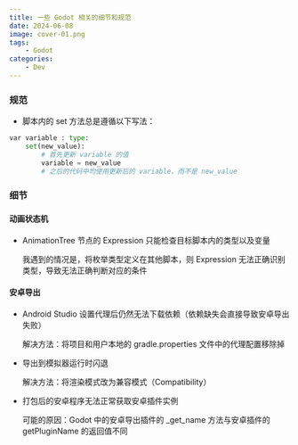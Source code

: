 ```yaml
---
title: 一些 Godot 相关的细节和规范
date: 2024-06-08
image: cover-01.png
tags: 
    - Godot
categories:
    - Dev
---
```


### 规范

- 脚本内的 set 方法总是遵循以下写法：

```python
var variable : type:
    set(new_value):
        # 首先更新 variable 的值
        variable = new_value
        # 之后的代码中均使用更新后的 variable，而不是 new_value
```

### 细节

#### 动画状态机

- AnimationTree 节点的 Expression 只能检查目标脚本内的类型以及变量
  
  我遇到的情况是，将枚举类型定义在其他脚本，则 Expression 无法正确识别类型，导致无法正确判断对应的条件

#### 安卓导出

- Android Studio 设置代理后仍然无法下载依赖（依赖缺失会直接导致安卓导出失败）
  
  解决方法：将项目和用户本地的 gradle.properties 文件中的代理配置移除掉

- 导出到模拟器运行时闪退
  
  解决方法：将渲染模式改为兼容模式（Compatibility）
  
- 打包后的安卓程序无法正常获取安卓插件实例

  可能的原因：Godot 中的安卓导出插件的 _get_name 方法与安卓插件的 getPluginName 的返回值不同

